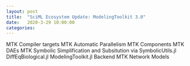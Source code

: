 ```yaml
---
layout: post
title:  "SciML Ecosystem Update: ModelingToolkit 3.0"
date:   2020-3-29 10:00:00
categories:
---
```


MTK Compiler targets
MTK Automatic Parallelism
MTK Components
MTK DAEs
MTK Symbolic Simplification and Subsitution via SymbolicUtils.jl
DiffEqBiological.jl ModelingToolkit.jl Backend
MTK Network Models
